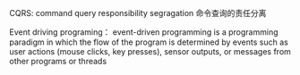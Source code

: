 CQRS: command query responsibility segragation 命令查询的责任分离


Event driving programing：
 event-driven programming is a programming paradigm in which the flow of the program is determined by events such as user actions (mouse clicks, key presses), sensor outputs, or messages from other programs or threads
